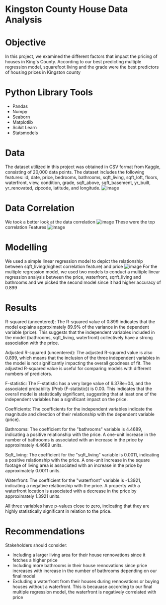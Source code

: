 # **Kingston County House Data Analysis**
# Objective 
In this project, we examined the different factors that impact the pricing of houses in King's County. According to our best predicting multiple regression model, squarefoot living and the grade were the best predictors of housing prices in Kingston county
# **Python Library Tools**
- Pandas
- Numpy
- Seaborn
- Matplotlib
- Scikit Learn
- Statsmodels
# **Data**
The dataset utilized in this project was obtained in CSV format from Kaggle, consisting of 20,000 data points. The dataset includes the following features: id, date, price, bedrooms, bathrooms, sqft_living, sqft_loft, floors, waterfront, view, condition, grade, sqft_above, sqft_basement, yr_built, yr_renovated, zipcode, latitude, and longitude.
![image](https://github.com/Kinya01/Kinya01/assets/128283613/8d202afe-5e2e-42c9-868f-a57399bc9f69)
# **Data Correlation**
We took a better look at the data correlation
![image](https://github.com/Kinya01/Kinya01/assets/128283613/6231cb60-8b8c-49a5-8cd4-b9863756e858)
These were the top correlation Features
![image](https://github.com/Kinya01/Kinya01/assets/128283613/9feb3be9-59e4-41d5-b3e0-f87fa626bfda)
# **Modelling**
We used a simple linear regression model to depict the relationship between sqft_living(highest correlation feature) and price
![image](https://github.com/Kinya01/Kinya01/assets/128283613/1742f75a-e0be-49a7-a733-ea2d84ed3efa)
For the multiple regression model, we used two models to conduct a multiple linear regression analysis between the price, waterfront, sqrft_living and bathrooms and we picked the second model since it had higher accuracy of 0.899
# **Results**
R-squared (uncentered): The R-squared value of 0.899 indicates that the model explains approximately 89.9% of the variance in the dependent variable (price). This suggests that the independent variables included in the model (bathrooms, sqft_living, waterfront) collectively have a strong association with the price.

Adjusted R-squared (uncentered): The adjusted R-squared value is also 0.899, which means that the inclusion of the three independent variables in the model is not significantly impacting the overall goodness of fit. The adjusted R-squared value is useful for comparing models with different numbers of predictors.

F-statistic: The F-statistic has a very large value of 6.378e+04, and the associated probability (Prob (F-statistic)) is 0.00. This indicates that the overall model is statistically significant, suggesting that at least one of the independent variables has a significant impact on the price.

Coefficients: The coefficients for the independent variables indicate the magnitude and direction of their relationship with the dependent variable (price).

Bathrooms: The coefficient for the "bathrooms" variable is 4.4689, indicating a positive relationship with the price. A one-unit increase in the number of bathrooms is associated with an increase in the price by approximately 4.4689 units.

Sqft_living: The coefficient for the "sqft_living" variable is 0.0011, indicating a positive relationship with the price. A one-unit increase in the square footage of living area is associated with an increase in the price by approximately 0.0011 units.

Waterfront: The coefficient for the "waterfront" variable is -1.3921, indicating a negative relationship with the price. A property with a waterfront location is associated with a decrease in the price by approximately 1.3921 units.

All three variables have p-values close to zero, indicating that they are highly statistically significant in relation to the price.
# **Recommendations**
Stakeholders should consider:
- Including a larger living area for their house rennovations since it fetches a higher price
- Including more bathrooms in their house rennovations since price increases with increase in the number of bathrooms depending on our final model
- Excluding a waterfront from their houses during rennovations or buying houses without a waterfront. This is becauase according to our final multiple regression model, the waterfront is negatively correlated with price

